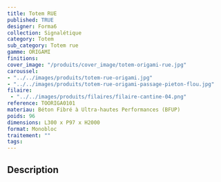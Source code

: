 ```yaml
---
title: Totem RUE 
published: TRUE
designer: Forma6
collection: Signalétique
category: Totem
sub_category: Totem rue
gamme: ORIGAMI
finitions: 
cover_image: "/produits/cover_image/totem-origami-rue.jpg"
caroussel: 
- "../../images/produits/totem-rue-origami.jpg"
- "../../images/produits/totem-rue-origami-passage-pieton-flou.jpg"
filaire: 
 - "../../images/produits/filaires/filaire-cantine-04.png"
reference: TOORIGA0101
materiau: Béton Fibré à Ultra-hautes Performances (BFUP)
poids: 96
dimensions: L300 x P97 x H2000
format: Monobloc
traitement: ""
tags: 
---
```


## Description
